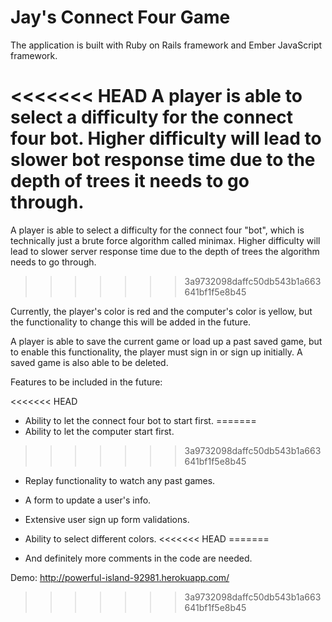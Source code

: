 # Jay's Connect Four Game

The application is built with Ruby on Rails framework and Ember JavaScript framework.

<<<<<<< HEAD
A player is able to select a difficulty for the connect four bot.
Higher difficulty will lead to slower bot response time due to the depth of trees it needs to go through.
=======
A player is able to select a difficulty for the connect four "bot", which is technically just a brute force algorithm called minimax.
Higher difficulty will lead to slower server response time due to the depth of trees the algorithm needs to go through.
>>>>>>> 3a9732098daffc50db543b1a663641bf1f5e8b45

Currently, the player's color is red and the computer's color is yellow,
but the functionality to change this will be added in the future.

A player is able to save the current game or load up a past saved game,
but to enable this functionality, the player must sign in or sign up initially.
A saved game is also able to be deleted.

Features to be included in the future:

<<<<<<< HEAD
* Ability to let the connect four bot to start first.
=======
* Ability to let the computer start first.
>>>>>>> 3a9732098daffc50db543b1a663641bf1f5e8b45

* Replay functionality to watch any past games.

* A form to update a user's info.

* Extensive user sign up form validations.

* Ability to select different colors.
<<<<<<< HEAD
=======

* And definitely more comments in the code are needed.

Demo: http://powerful-island-92981.herokuapp.com/
>>>>>>> 3a9732098daffc50db543b1a663641bf1f5e8b45
